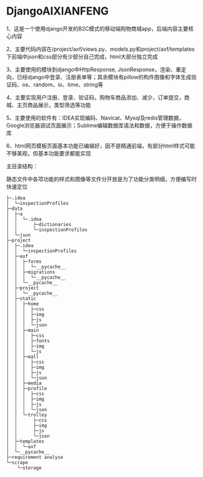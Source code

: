 #   DjangoAIXIANFENG

1、这是一个使用django开发的B2C模式的移动端购物商城app，后端内容主要核心内容

2、主要代码内容在/project/axf/views.py、models.py和project/axf/templates下前端中json和css部分有少部分自己完成，html大部分独立完成  

3、主要使用的模块到django中HttpResponse, JsonResponse，渲染、重定向，已经django中登录、注册表单等；其余模块有pillow的构件图像和字体生成验证码、os、random、io、time、string等  

4、主要实现用户注册、登录、验证码，购物车商品添加、减少，订单提交，商城、主页商品展示，类型筛选等功能  

5、主要使用的软件有：IDEA实现编码、Navicat、Mysql及redis管理数据，Google浏览器调试页面展示；Sublime编辑数据库语法和数据，方便于操作数据库  

6、html网页模板页面基本功能已编辑好，因不是精通前端，有部分html样式可能不够美观，但基本功能要求都能实现

主目录结构：

静态文件中各项功能的样式和图像等文件分开放是为了功能分类明细，方便编写时快速定位

```
├─.idea
│  └─inspectionProfiles
├─data
│  ├─a
│  │  └─.idea
│  │      ├─dictionaries
│  │      └─inspectionProfiles
│  └─json
├─project
│  ├─.idea
│  │  └─inspectionProfiles
│  ├─axf
│  │  ├─forms
│  │  │  └─__pycache__
│  │  ├─migrations
│  │  │  └─__pycache__
│  │  └─__pycache__
│  ├─project
│  │  └─__pycache__
│  ├─static
│  │  ├─home
│  │  │  ├─css
│  │  │  ├─img
│  │  │  ├─js
│  │  │  └─json
│  │  ├─main
│  │  │  ├─css
│  │  │  ├─fonts
│  │  │  ├─img
│  │  │  └─js
│  │  ├─mall
│  │  │  ├─css
│  │  │  ├─img
│  │  │  ├─js
│  │  │  └─json
│  │  ├─media
│  │  ├─profile
│  │  │  ├─css
│  │  │  ├─img
│  │  │  ├─js
│  │  │  └─json
│  │  └─trolley
│  │      ├─css
│  │      ├─img
│  │      ├─js
│  │      └─json
│  ├─templates
│  │  └─axf
│  └─__pycache__
├─requirement analyse
└─scrape
    └─storage

```

